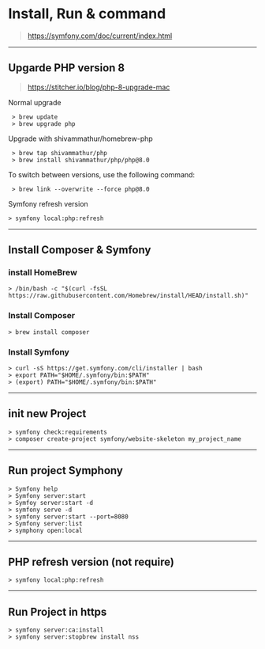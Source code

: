 # Install, Run & command

> https://symfony.com/doc/current/index.html

---

## Upgarde PHP version 8

> https://stitcher.io/blog/php-8-upgrade-mac

Normal upgrade

     > brew update
     > brew upgrade php
     
Upgrade with shivammathur/homebrew-php

     > brew tap shivammathur/php
     > brew install shivammathur/php/php@8.0
     
To switch between versions, use the following command:

     > brew link --overwrite --force php@8.0

Symfony refresh version 

    > symfony local:php:refresh

---

## Install Composer & Symfony

### install HomeBrew 
    > /bin/bash -c "$(curl -fsSL https://raw.githubusercontent.com/Homebrew/install/HEAD/install.sh)"

### Install Composer 
    > brew install composer

### Install Symfony
    > curl -sS https://get.symfony.com/cli/installer | bash
    > export PATH="$HOME/.symfony/bin:$PATH"
    > (export) PATH="$HOME/.symfony/bin:$PATH"

---

## init new Project 
    > symfony check:requirements
    > composer create-project symfony/website-skeleton my_project_name

---

## Run project Symphony
    > Symfony help
    > Symfony server:start
    > Symfoy server:start -d
    > symfony serve -d
    > symfony server:start --port=8080
    > Symfony server:list
    > symphony open:local

---

## PHP refresh version (not require)
    > symfony local:php:refresh

---

## Run Project in https
    > symfony server:ca:install
    > symfony server:stopbrew install nss

